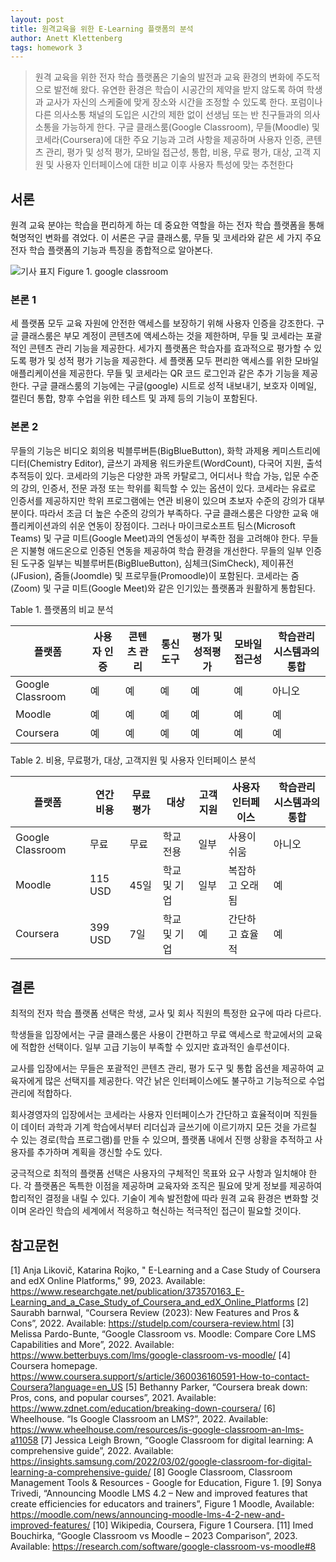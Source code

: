 ```yaml
---
layout: post
title: 원격교육을 위한 E-Learning 플랫폼의 분석
author: Anett Klettenberg
tags: homework 3
---
```

 

> 원격 교육을 위한 전자 학습 플랫폼은 기술의 발전과 교육 환경의 변화에 주도적으로 발전해 왔다. 유연한 환경은 학습이 시공간의 제약을 받지 않도록 하여 학생과 교사가 자신의 스케줄에 맞게 장소와 시간을 조정할 수 있도록 한다. 포럼이나 다른 의사소통 채널의 도입은 시간의 제한 없이 선생님 또는 반 친구들과의 의사소통을 가능하게 한다. 구글 클래스룸(Google Classroom), 무들(Moodle) 및 코세라(Coursera)에 대한 주요 기능과 고려 사항을 제공하며 사용자 인증, 콘텐츠 관리, 평가 및 성적 평가, 모바일 접근성, 통합, 비용, 무료 평가, 대상, 고객 지원 및 사용자 인터페이스에 대한 비교 이후 사용자 특성에 맞는 추천한다

## 서론
원격 교육 분야는 학습을 편리하게 하는 데 중요한 역할을 하는 전자 학습 플랫폼을 통해 혁명적인 변화를 겪었다. 이 서론은 구글 클래스룸, 무들 및 코세라와 같은 세 가지 주요 전자 학습 플랫폼의 기능과 특징을 종합적으로 알아본다.

![기사 표지](https://AnettKle.github.io/images/GCPicture.jpg)
Figure 1. google classroom

### 본론 1 
세 플랫폼 모두 교육 자원에 안전한 액세스를 보장하기 위해 사용자 인증을 강조한다.
구글 클래스룸은 부모 계정이 콘텐츠에 액세스하는 것을 제한하며, 무들 및 코세라는 포괄적인 콘텐츠 관리 기능을 제공한다. 세가지 플랫폼은 학습자를 효과적으로 평가할 수 있도록 평가 및 성적 평가 기능을 제공한다. 세 플랫폼 모두 편리한 액세스를 위한 모바일 애플리케이션을 제공한다. 무들 및 코세라는 QR 코드 로그인과 같은 추가 기능을 제공한다. 구글 클래스룸의 기능에는 구글(google) 시트로 성적 내보내기, 보호자 이메일, 캘린더 통합, 향후 수업을 위한 테스트 및 과제 등의 기능이 포함된다.
### 본론 2
무들의 기능은 비디오 회의용 빅블루버튼(BigBlueButton), 화학 과제용 케미스트리에디터(Chemistry Editor), 글쓰기 과제용 워드카운트(WordCount), 다국어 지원, 출석 추적등이 있다. 코세라의 기능은 다양한 과목 카탈로그, 어디서나 학습 가능, 입문 수준의 강의, 인증서, 전문 과정 또는 학위를 획득할 수 있는 옵션이 있다. 코세라는 유료로 인증서를 제공하지만 학위 프로그램에는 연관 비용이 있으며 초보자 수준의 강의가 대부분이다. 따라서 조금 더 높은 수준의 강의가 부족하다. 구글 클래스룸은 다양한 교육 애플리케이션과의 쉬운 연동이 장점이다. 그러나 마이크로소프트 팀스(Microsoft Teams) 및 구글 미트(Google Meet)과의 연동성이 부족한 점을 고려해야 한다. 무들은 지불형 애드온으로 인증된 연동을 제공하여 학습 환경을 개선한다. 무들의 일부 인증된 도구중 일부는 빅블루버튼(BigBlueButton), 심체크(SimCheck), 제이퓨전(JFusion), 줌들(Joomdle) 및 프로무들(Promoodle)이 포함된다. 코세라는 줌(Zoom) 및 구글 미트(Google Meet)와 같은 인기있는 플랫폼과 원활하게 통합된다.

Table 1. 플랫폼의 비교 분석

|     플랫폼              |     사용자 인증    |     콘텐츠 관리    |     통신도구    |     평가 및 성적평가    |     모바일 접근성    |     학습관리 시스템과의 통합    |
|-------------------------|--------------------|--------------------|-----------------|-------------------------|----------------------|---------------------------------|
|     Google Classroom    |     예             |     예             |     예          |     예                  |     예               |     아니오                      |
|     Moodle              |     예             |     예             |     예          |     예                  |     예               |     예                          |
|     Coursera            |     예             |     예             |     예          |     예                  |     예               |     예                          |

Table 2. 비용, 무료평가, 대상, 고객지원 및 사용자 인터페이스 분석

|     플랫폼              |     연간 비용    |     무료 평가    |     대상            |     고객지원    |     사용자 인터페이스    |     학습관리 시스템과의 통합    |
|-------------------------|------------------|------------------|---------------------|-----------------|--------------------------|---------------------------------|
|     Google Classroom    |     무료         |     무료         |     학교 전용       |     일부        |     사용이 쉬움          |     아니오                      |
|     Moodle              |     115 USD      |     45일         |     학교 및 기업    |     일부        |     복잡하고 오래됨      |     예                          |
|     Coursera            |     399 USD      |     7일          |     학교 및 기업    |     예          |     간단하고 효율적      |     예                          |



## 결론
최적의 전자 학습 플랫폼 선택은 학생, 교사 및 회사 직원의 특정한 요구에 따라 다르다.

학생들을 입장에서는 구글 클래스룸은 사용이 간편하고 무료 액세스로 학교에서의 교육에 적합한 선택이다. 일부 고급 기능이 부족할 수 있지만 효과적인 솔루션이다.

교사를 입장에서는 무들은 포괄적인 콘텐츠 관리, 평가 도구 및 통합 옵션을 제공하여 교육자에게 많은 선택지를 제공한다. 약간 낡은 인터페이스에도 불구하고 기능적으로 수업 관리에 적합하다.

회사경영자의 입장에서는 코세라는 사용자 인터페이스가 간단하고 효율적이며 직원들이 데이터 과학과 기계 학습에서부터 리더십과 글쓰기에 이르기까지 모든 것을 가르칠 수 있는 경로(학습 프로그램)를 만들 수 있으며, 플랫폼 내에서 진행 상황을 추적하고 사용자를 추가하며 계획을 갱신할 수도 있다.

궁극적으로 최적의 플랫폼 선택은 사용자의 구체적인 목표와 요구 사항과 일치해야 한다. 각 플랫폼은 독특한 이점을 제공하며 교육자와 조직은 필요에 맞게 정보를 제공하여 합리적인 결정을 내릴 수 있다. 기술이 계속 발전함에 따라 원격 교육 환경은 변화할 것이며 온라인 학습의 세계에서 적응하고 혁신하는 적극적인 접근이 필요할 것이다.


## 참고문헌
[1] Anja Likovič, Katarina Rojko, " E-Learning and a Case Study of Coursera and edX Online Platforms," 99, 2023. Available: https://www.researchgate.net/publication/373570163_E-Learning_and_a_Case_Study_of_Coursera_and_edX_Online_Platforms
[2] Saurabh barnwal, “Coursera Review (2023): New Features and Pros & Cons”, 2022. Available: https://studelp.com/coursera-review.html
[3] Melissa Pardo-Bunte, “Google Classroom vs. Moodle: Compare Core LMS Capabilities and More”, 2022. Available: https://www.betterbuys.com/lms/google-classroom-vs-moodle/
[4] Coursera homepage. https://www.coursera.support/s/article/360036160591-How-to-contact-Coursera?language=en_US
[5] Bethanny Parker, “Coursera break down: Pros, cons, and popular courses”, 2021.  Available:  https://www.zdnet.com/education/breaking-down-coursera/
[6] Wheelhouse. “Is Google Classroom an LMS?”, 2022. Available: https://www.wheelhouse.com/resources/is-google-classroom-an-lms-a11058
[7] Jessica Leigh Brown, “Google Classroom for digital learning: A comprehensive guide”, 2022. Available: https://insights.samsung.com/2022/03/02/google-classroom-for-digital-learning-a-comprehensive-guide/
[8] Google Classroom, Classroom Management Tools & Resources - Google for Education, Figure 1.
[9] Sonya Trivedi, “Announcing Moodle LMS 4.2 – New and improved features that create efficiencies for educators and trainers”, Figure 1 Moodle, Available: https://moodle.com/news/announcing-moodle-lms-4-2-new-and-improved-features/
[10] Wikipedia, Coursera, Figure 1 Coursera.
[11] Imed Bouchirka, “Google Classroom vs Moodle – 2023 Comparison”, 2023. Available: https://research.com/software/google-classroom-vs-moodle#8
